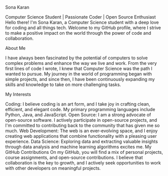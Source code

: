 Sona Karan

Computer Science Student | Passionate Coder | Open Source Enthusiast
Hello there! I'm Sona Karan, a Computer Science student with a deep love for coding and all things tech. Welcome to my GitHub profile, where I strive to make a positive impact on the world through the power of code and collaboration.

About Me

I have always been fascinated by the potential of computers to solve complex problems and enhance the way we live and work. From the very first lines of code I wrote, I knew that Computer Science was the path I wanted to pursue. My journey in the world of programming began with simple projects, and since then, I have been continuously expanding my skills and knowledge to take on more challenging tasks.

My Interests

Coding: I believe coding is an art form, and I take joy in crafting clean, efficient, and elegant code. My primary programming languages include Python, Java, and JavaScript.
Open Source: I am a strong advocate of open-source software. I actively participate in open-source projects, and I'm committed to contributing back to the community that has given me so much.
Web Development: The web is an ever-evolving space, and I enjoy creating web applications that combine functionality with a pleasing user experience.
Data Science: Exploring data and extracting valuable insights through data analysis and machine learning algorithms excites me.
My GitHub Contributions
On my GitHub, you will find a mix of personal projects, course assignments, and open-source contributions. I believe that collaboration is the key to growth, and I actively seek opportunities to work with other developers on meaningful projects.

